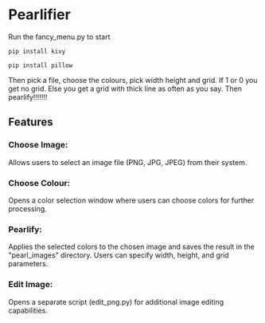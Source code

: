 # Pearlifier
Run the fancy_menu.py to start

`pip install kivy`

`pip install pillow`


Then pick a file, choose the colours, pick width height and grid. If 1 or 0 you get no grid. Else you get a grid with thick line as often as you say. Then pearlify!!!!!!!



## Features
### Choose Image:
Allows users to select an image file (PNG, JPG, JPEG) from their system.

### Choose Colour:
Opens a color selection window where users can choose colors for further processing.

### Pearlify:
Applies the selected colors to the chosen image and saves the result in the "pearl_images" directory. Users can specify width, height, and grid parameters.

### Edit Image:
Opens a separate script (edit_png.py) for additional image editing capabilities.
